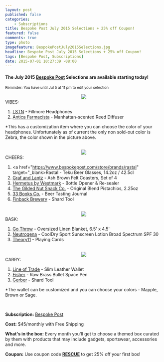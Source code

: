 ```yaml
---
layout: post
published: false
categories: 
    - Subscriptions
title: Bespoke Post July 2015 Selections + 25% off Coupon!
featured: false
comments: true
type: photo
imagefeature: BespokePostJuly2015Selections.jpg
headline: Bespoke Post July 2015 Selections + 25% off Coupon!
tags: [Bespoke Post, Subscriptions]
date: 2015-07-01 10:27:39 -08:00
---
```


<h4>The July 2015 <a href="http://bespoke.evyy.net/c/164125/70438/1804">Bespoke Post</a> Selections are available starting today!</h4>

<p><small>Reminder: You have until Jul 5 at 11 pm to edit your selection</small></p>

<center><img src='/images/BespokePostVibes.jpg'></center>
<DT>VIBES:</DT>

1. <a href="http://lstnsound.co/products/cherry-on-ear" target="_blank">LSTN</a> - Fillmore Headphones
2. <a href="http://www.anticafarmacista.com/diffuser-manhattan" target="_blank">Antica Farmacista</a> - Manhattan-scented Reed Diffuser

*This has a customization item where you can choose the color of your headphones. Unfortunately as of current the only non sold-out color is Zebra, the color shown in the picture above.

<br>
<center><img src='/images/BespokePostCheers.jpg'></center>
<DT>CHEERS:</DT>

1. <a href="https://www.bespokepost.com/store/brands/rastal" target="_blank>Rastal</a> - Teku Beer Glasses, 14.2oz / 42.5cl
2. <a href="https://www.graf-lantz.com/" target="_blank">Graf and Lantz</a> - Ash Brown Felt Coasters, Set of 4
3. <a href="http://westmark.de/" target="_blank">Hermetus by Westmark</a> - Bottle Opener & Re-sealer
4. <a href="http://www.gildednut.com/" target="_blank">The Gilded Nut Snack Co.</a> - Original Blend Pistachios, 2.25oz
5. <a href="http://www.33books.com/" target="_blank">33 Books Co.</a> - Beer Tasting Journal
6. <a href="http://www.finbackbrewery.com/" target="_blank">Finback Brewery</a> - Shard Tool

<br>
<center><img src='/images/BespokePostBask.jpg'></center>
<DT>BASK:</DT>

1. <a href="http://www.go-throw.com/collections/gothrow" target="_blank">Go Throw</a> - Oversized Linen Blanket, 6.5' x 4.5'
2. <a href="http://www.neutrogena.com/" target="_blank">Neutrogena</a> - CoolDry Sport Sunscreen Lotion Broad Spectrum SPF 30
3. <a href="http://www.theory11.com/" target="_blank">Theory11</a> - Playing Cards

<br>
<center><img src='/images/BespokePostCarry.jpg'></center>
<DT>CARRY:</DT>

1. <a href="https://www.bespokepost.com/store/brands/line-of-trade" target="_blank">Line of Trade</a> - Slim Leather Wallet
2. <a href="http://fisherspacepen.com/" target="_blank">Fisher</a> - Raw Brass Bullet Space Pen
3. <a href="http://www.gerbergear.com/" target="_blank">Gerber</a> - Shard Tool

*The wallet can be customized and you can choose your colors - Mapple, Brown or Sage.

<br>
<p><b>Subscription:</b> <a href="http://bespoke.evyy.net/c/164125/70438/1804">Bespoke Post</a></p>
<p><b>Cost:</b> $45/monthly with Free Shipping</p>
<p><b>What's in the box:</b> Every month you'll get to choose a themed box curated by them with products that may include gadgets, sportswear, accessories and more.</p>
<p><b>Coupon:</b> Use coupon code <a href="http://bespoke.evyy.net/c/164125/70438/1804"><b>RESCUE</b></a> to get 25% off your first box!</p>
